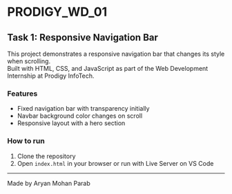 # PRODIGY_WD_01

## Task 1: Responsive Navigation Bar

This project demonstrates a responsive navigation bar that changes its style when scrolling.  
Built with HTML, CSS, and JavaScript as part of the Web Development Internship at Prodigy InfoTech.

### Features
- Fixed navigation bar with transparency initially
- Navbar background color changes on scroll
- Responsive layout with a hero section

### How to run
1. Clone the repository
2. Open `index.html` in your browser or run with Live Server on VS Code

---

Made by Aryan Mohan Parab
